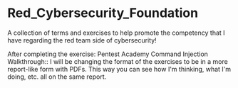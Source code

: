 # Red_Cybersecurity_Foundation


A collection of terms and exercises to help promote the competency that I have regarding the red team side of cybersecurity!

After completing the exercise: Pentest Academy Command Injection Walkthrough:: I will be changing the format of the exercises to be in a more report-like form with PDFs. This way you can see how I'm thinking, what I'm doing, etc. all on the same report. 
